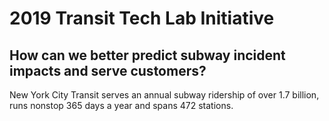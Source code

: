 # 2019 Transit Tech Lab Initiative
## How can we better predict subway incident impacts and serve customers? <br/>
New York City Transit serves an annual subway ridership of over 1.7 billion, runs nonstop 365 days a year and spans 472 stations.

